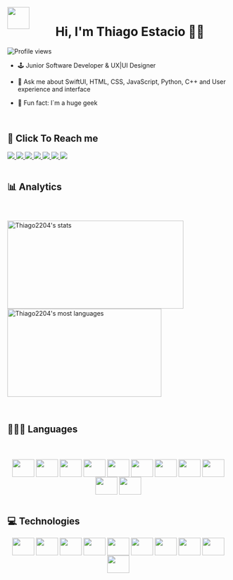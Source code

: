 <div style="display: inline_block"><br>
<img align="left" height="50" width="50" src="https://thumbs.gfycat.com/InnocentPleasedAmericangoldfinch-max-1mb.gif" />
 
  
<h1 align="center">Hi, I'm Thiago Estacio 👋🏻</h1> 
<p align="left"> <img src="https://komarev.com/ghpvc/?username=Thiago2204&color=yellow" alt="Profile views" /> </p>


- 🕹️ Junior Software Developer & UX|UI Designer 

- 💬 Ask me about SwiftUI, HTML, CSS, JavaScript, Python, C++ and User experience and interface 

- 📌 Fun fact: I`m a huge geek
  
<div style="display: inline_block" align= "center"><br>    
  <h2 align="left" >📲  Click To Reach me</h2>
  </header>
  

<div align="left">
  <a href="https://github.com/Thiago2204" target="_blank">
    <img src="https://img.shields.io/badge/GitHub-100000?style=for-the-badge&logo=github&logoColor=white" target="_blank">
  </a>
  <a href = "mailto:quadrado2204@gmail.com" target="_blank">
    <img src="https://img.shields.io/badge/Gmail-D14836?style=for-the-badge&logo=gmail&logoColor=white">
  </a>
  <a href="https://www.linkedin.com/in/thiago-estacio-809922207/" target="_blank">
    <img src="https://img.shields.io/badge/-LinkedIn-%230077B5?style=for-the-badge&logo=linkedin&logoColor=white" target="_blank">
  </a>
   <a href="https://wa.link/ievo1w" target="_blank">
    <img src="https://img.shields.io/badge/WhatsApp-25D366?style=for-the-badge&logo=whatsapp&logoColor=white" target="_blank">
  </a>
  <a href="https://www.facebook.com/thiagohenrique.q.estacio/" target="_blank">
    <img src="https://img.shields.io/badge/Facebook-%231877F2.svg?style=for-the-badge&logo=Facebook&logoColor=white" target="_blank">
  </a>
  <a href="https://www.instagram.com/thiagoquadrado/" target="_blank">
    <img src="https://img.shields.io/badge/Instagram-%23E4405F.svg?style=for-the-badge&logo=Instagram&logoColor=white" target="_blank">
  </a>
  <a href="https://www.behance.net/thiagoestacio2" target="_blank">
    <img src="https://img.shields.io/badge/Behance-1769ff?style=for-the-badge&logo=behance&logoColor=white" target="_blank">
  </a>
      
<div style="display: inline_block" align= "center"><br> 
<header>
    <h2 align="left" >📊 Analytics</h2>
  </header>
  
<p align="left">
<img height="200" width="400" src="https://github-readme-stats.vercel.app/api?username=Thiago2204&show_icons=true&theme=vision-friendly-dark" alt="Thiago2204's stats"/>
<img height="200" width="350" src="https://github-readme-stats.vercel.app/api/top-langs/?username=Thiago2204&layout=compact&theme=vision-friendly-dark" alt="Thiago2204's most languages"/>
</p>


<div style="display: inline_block" align= "center"><br>
<header>
    <h2 align="left" >👨🏽‍💻 Languages</h2>
  </header>
  
  <img align="center" height="40" width="50" src="https://cdn.jsdelivr.net/gh/devicons/devicon/icons/java/java-original-wordmark.svg" />
  <img align="center" height="40" width="50" src="https://cdn.jsdelivr.net/gh/devicons/devicon/icons/python/python-original-wordmark.svg" />
  <img align="center" height="40" width="50" src="https://cdn.jsdelivr.net/gh/devicons/devicon/icons/cplusplus/cplusplus-original.svg" />
  <img align="center" height="40" width="50" src="https://cdn.jsdelivr.net/gh/devicons/devicon/icons/angularjs/angularjs-plain.svg" />
  <img align="center" height="40" width="50" src="https://cdn.jsdelivr.net/gh/devicons/devicon/icons/html5/html5-original-wordmark.svg" />
  <img align="center" height="40" width="50" src="https://cdn.jsdelivr.net/gh/devicons/devicon/icons/css3/css3-original-wordmark.svg" />
  <img align="center" height="40" width="50" src="https://cdn.jsdelivr.net/gh/devicons/devicon/icons/javascript/javascript-plain.svg" />
  <img align="center" height="40" width="50" src="https://cdn.jsdelivr.net/gh/devicons/devicon/icons/swift/swift-original.svg" />
  <img align="center" height="40" width="50" src="https://cdn.jsdelivr.net/gh/devicons/devicon/icons/mysql/mysql-plain-wordmark.svg" />
  <img align="center" height="40" width="50" src="https://cdn.jsdelivr.net/gh/devicons/devicon/icons/oracle/oracle-original.svg" />
  <img align="center" height="40" width="50" src="https://cdn.jsdelivr.net/gh/devicons/devicon/icons/latex/latex-original.svg" />
  </div>
          
<div style="display: inline_block" align= "center"><br>         
<header>
    <h2 align="left" >💻 Technologies</h2>
  <header>
       
  <img align="center" height="40" width="50" src="https://cdn.jsdelivr.net/gh/devicons/devicon/icons/azure/azure-original.svg" />
  <img align="center" height="40" width="50" src="https://cdn.jsdelivr.net/gh/devicons/devicon/icons/git/git-plain-wordmark.svg" />
  <img align="center" height="40" width="50" src="https://cdn.jsdelivr.net/gh/devicons/devicon/icons/putty/putty-original.svg" />
  <img align="center" height="40" width="50" src="https://cdn.jsdelivr.net/gh/devicons/devicon/icons/amazonwebservices/amazonwebservices-plain-wordmark.svg" />
  <img align="center" height="40" width="50" src="https://cdn.jsdelivr.net/gh/devicons/devicon/icons/vscode/vscode-original-wordmark.svg" />
  <img align="center" height="40" width="50" src="https://cdn.jsdelivr.net/gh/devicons/devicon/icons/xcode/xcode-plain.svg" />
  <img align="center" height="40" width="50" src="https://cdn.jsdelivr.net/gh/devicons/devicon/icons/inkscape/inkscape-original-wordmark.svg" />
  <img align="center" height="40" width="50" src="https://cdn.jsdelivr.net/gh/devicons/devicon/icons/figma/figma-original.svg" />
  <img align="center" height="40" width="50" src="https://cdn.jsdelivr.net/gh/devicons/devicon/icons/apache/apache-plain-wordmark.svg" />
  <img align="center" height="40" width="50" src="https://cdn.jsdelivr.net/gh/devicons/devicon/icons/illustrator/illustrator-line.svg" />
          



